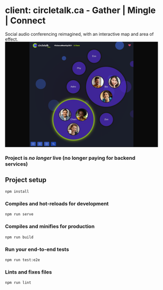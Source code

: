 # client: circletalk.ca - Gather | Mingle | Connect
Social audio conferencing reimagined, with an interactive map and area of effect.
![preview img](https://github.com/david-gi/radius/blob/master/sample%20-circletalk.png)

### Project is *no longer* live (no longer paying for backend services)

## Project setup
```
npm install
```

### Compiles and hot-reloads for development
```
npm run serve
```

### Compiles and minifies for production
```
npm run build
```

### Run your end-to-end tests
```
npm run test:e2e
```

### Lints and fixes files
```
npm run lint
```
